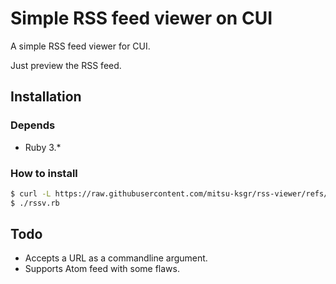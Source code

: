 Simple RSS feed viewer on CUI
=============================

A simple RSS feed viewer for CUI.

Just preview the RSS feed.



## Installation
### Depends
- Ruby 3.*


### How to install
```sh
$ curl -L https://raw.githubusercontent.com/mitsu-ksgr/rss-viewer/refs/heads/main/rssv.rb -o ./rssv.rb
$ ./rssv.rb
```



## Todo
- Accepts a URL as a commandline argument.
- Supports Atom feed with some flaws.


